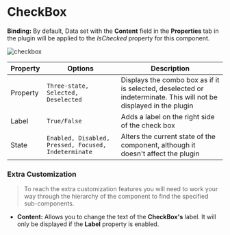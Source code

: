 # CheckBox

**Binding:** By default, Data set with the **Content** field in the **Properties** tab in the plugin will be applied to the *IsChecked* property for this component.

![checkbox](./images/checkbox.png)

| Property | Options                                              | Description                                                  |
| -------- | ---------------------------------------------------- | ------------------------------------------------------------ |
| Property | `Three-state, Selected, Deselected`                  | Displays the combo box as if it is selected, deselected or indeterminate. This will not be displayed in the plugin |
| Label    | `True/False`                                         | Adds a label on the right side of the check box              |
| State    | `Enabled, Disabled, Pressed, Focused, Indeterminate` | Alters the current state of the component, although it doesn't affect the plugin |

### Extra Customization

> To reach the extra customization features you will need to work your way through the hierarchy of the component to find the specified sub-components.  

- **Content:** Allows you to change the text of the **CheckBox's** label. It will only be displayed if  the **Label** property is enabled.